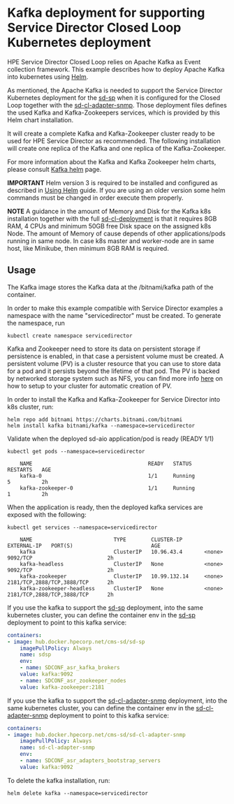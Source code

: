 Kafka deployment for supporting Service Director Closed Loop Kubernetes deployment
==========================

HPE Service Director Closed Loop relies on Apache Kafka as Event collection framework. This example describes how to deploy Apache Kafka into kubernetes using [Helm](https://helm.sh/).

As mentioned, the Apache Kafka is needed to support the Service Director Kubernetes deployment for the [sd-sp](../../deployments/sd-sp) when it is configured for the Closed Loop together with the [sd-cl-adapter-snmp](../../deployments/sd-cl-adapter-snmp). Those deployment files defines the used Kafka and Kafka-Zookeepers services, which is provided by this Helm chart installation.

It will create a complete Kafka and Kafka-Zookeeper cluster ready to be used for HPE Service Director as recommended. The following installation will create one replica of the Kafka and one replica of the Kafka-Zookeeper.

For more information about the Kafka and Kafka Zookeeper helm charts, please consult [Kafka helm](https://github.com/bitnami/charts/tree/master/bitnami/kafka) page.

**IMPORTANT** Helm version 3 is required to be installed and configured as described in [Using Helm](https://helm.sh/docs/using_helm/) guide. If you are using an older version some helm commands must be changed in order execute them properly.

**NOTE** A guidance in the amount of Memory and Disk for the Kafka k8s installation together with the full [sd-cl-deployment](../sd-cl-deployment) is that it requires 8GB RAM, 4 CPUs and minimum 50GB free Disk space on the assigned k8s Node. The amount of Memory of cause depends of other applications/pods running in same node. In case k8s master and worker-node are in same host, like Minikube, then minimum 8GB RAM is required.

Usage
-----

The Kafka image stores the Kafka data at the /bitnami/kafka path of the container.

In order to make this example compatible with Service Director examples a namespace with the name "servicedirector" must be created. To generate the namespace, run

    kubectl create namespace servicedirector


Kafka and Zookeeper need to store its data on persistent storage if persistence is enabled, in that case a persistent volume must be created. A persistent volume (PV) is a cluster resource that you can use to store data for a pod and it persists beyond the lifetime of that pod. The PV is backed by networked storage system such as NFS, you can find more info [here](../../docs/PersistentVolumes.md) on how to setup to your cluster for automatic creation of PV.

In order to install the Kafka and Kafka-Zookeeper for Service Director into k8s cluster, run:

    helm repo add bitnami https://charts.bitnami.com/bitnami
    helm install kafka bitnami/kafka --namespace=servicedirector

Validate when the deployed sd-aio application/pod is ready (READY 1/1)

    kubectl get pods --namespace=servicedirector

```
    NAME                                     READY   STATUS             RESTARTS   AGE
    kafka-0                                  1/1     Running            5          2h
    kafka-zookeeper-0                        1/1     Running            1          2h
```

When the application is ready, then the deployed kafka services are exposed with the following:

    kubectl get services --namespace=servicedirector

```
    NAME                          TYPE        CLUSTER-IP       EXTERNAL-IP   PORT(S)                         AGE
    kafka                         ClusterIP   10.96.43.4       <none>        9092/TCP                        2h
    kafka-headless                ClusterIP   None             <none>        9092/TCP                        2h
    kafka-zookeeper               ClusterIP   10.99.132.14     <none>        2181/TCP,2888/TCP,3888/TCP      2h
    kafka-zookeeper-headless      ClusterIP   None             <none>        2181/TCP,2888/TCP,3888/TCP      2h
```

If you use the kafka to support the [sd-sp](../../deployments/sd-sp) deployment, into the same kubernetes cluster, you can define the container env in the [sd-sp](../../deployments/sd-sp) deployment to point to this kafka service:

```yaml
containers:
- image: hub.docker.hpecorp.net/cms-sd/sd-sp
    imagePullPolicy: Always
    name: sdsp
    env:
    - name: SDCONF_asr_kafka_brokers
    value: kafka:9092
    - name: SDCONF_asr_zookeeper_nodes
    value: kafka-zookeeper:2181
```

If you use the kafka to support the [sd-cl-adapter-snmp](../../deployments/sd-cl-adapter-snmp) deployment, into the same kubernetes cluster, you can define the container env in the [sd-cl-adapter-snmp](../../deployments/sd-cl-adapter-snmp) deployment to point to this kafka service:

```yaml
containers:
- image: hub.docker.hpecorp.net/cms-sd/sd-cl-adapter-snmp
    imagePullPolicy: Always
    name: sd-cl-adapter-snmp
    env:
    - name: SDCONF_asr_adapters_bootstrap_servers
    value: kafka:9092
```

To delete the kafka installation, run:

    helm delete kafka --namespace=servicedirector
